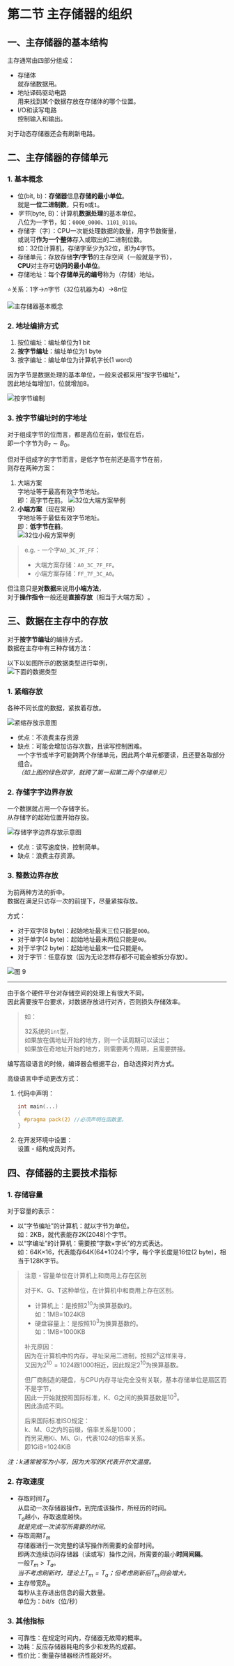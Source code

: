 # 第二节 主存储器的组织

## 一、主存储器的基本结构

主存通常由四部分组成：

* 存储体  
  就存储数据用。
* 地址译码驱动电路  
  用来找到某个数据存放在存储体的哪个位置。
* I/O和读写电路  
  控制输入和输出。

对于动态存储器还会有刷新电路。

## 二、主存储器的存储单元

### 1. 基本概念

* 位(bit, b)：**存储器**信息**存储的最小单位**。  
  就是**一位二进制数**，只有`0`或`1`。
* *字节*(byte, B)：计算机**数据处理**的基本单位。  
  八位为一字节，如：`0000_0000`、`1101_0110`。
* 存储字（字）：CPU一次能处理数据的数量，用字节数衡量，  
  或说可**作为一个整体**存入或取出的二进制位数。  
  如：32位计算机，存储字至少为32位，即为4字节。
* 存储单元：存放存储**字/字节**的主存空间（一般就是字节），  
  **CPU**对主存可**访问的最小单位**。
* 存储地址：每个**存储单元的编号**称为（存储）地址。​

⭐关系：$1$字→$n$字节（32位机器为$4$）→$8n$位

![主存储器基本概念](images/5.2-Storage-2--04-09_22-52-48.png)

### 2. 地址编排方式

1. 按位编址：编址单位为1 bit
2. **按字节编址**：编址单位为1 byte
3. 按字编址：编址单位为计算机字长(1 word)

因为字节是数据处理的基本单位，一般来说都采用“按字节编址”，  
因此地址每增加$1$，位就增加$8$。

![按字节编制](images/5.2-Storage-2--04-09_22-58-16.png)

### 3. 按字节编址时的字地址

对于组成字节的位而言，都是高位在前，低位在后，  
即一个字节为$B_7\sim B_0$。

但对于组成字的字节而言，是低字节在前还是高字节在前，  
则存在两种方案：

1. 大端方案  
   字地址等于最高有效字节地址。  
   即：高字节在前。
   ![32位大端方案举例](images/5.2-Storage-2--04-09_23-04-44.png)
2. **小端方案**（现在常用）  
   字地址等于最低有效字节地址。  
   即：**低字节在前**。  
   ![32位小段方案举例](images/5.2-Storage-2--04-09_23-05-51.png)

> e.g. - 一个字`A0_3C_7F_FF`：
>
> * 大端方案存储：`A0_3C_7F_FF`。
> * 小端方案存储：`FF_7F_3C_A0`。

但注意只是**对数据**来说用**小端方法**，  
对于**操作指令**一般还是**直接存放**（相当于大端方案）​。

## 三、数据在主存中的存放

对于**按字节编址**的编排方式，  
数据在主存中有三种存储方法：

以下以如图所示的数据类型进行举例，  
![下面的数据类型](images/5.2-Storage-2--04-09_23-07-30.png)

### 1. 紧缩存放

各种不同长度的数据，紧挨着存放。

![紧缩存放示意图](images/5.2-Storage-2--04-09_23-09-01.png)

* 优点：不浪费主存资源
* 缺点：可能会增加访存次数，且读写控制困难。  
  一个字节或半字可能跨两个存储单元，因此两个单元都要读，且还要各取部分组合。  
  *（如上图的绿色双字，就跨了第一和第二两个存储单元）*

### 2. 存储字字边界存放  

一个数据就占用一个存储字长。  
从存储字的起始位置开始存放。

![存储字字边界存放示意图](images/5.2-Storage-2--04-10_00-18-21.png)  

* 优点：读写速度快，控制简单。
* 缺点：浪费主存资源。

### 3. 整数边界存放  

为前两种方法的折中。  
数据在满足只访存一次的前提下，尽量紧挨存放。  

方式：

* 对于双字(8 byte)：起始地址最末三位只能是`000`。
* 对于单字(4 byte)：起始地址最末两位只能是`00`。
* 对于半字(2 byte)：起始地址最末一位只能是`0`。
* 对于字节：任意存放（因为无论怎样存都不可能会被拆分存放）。

![图 9](images/5.2-Storage-2--04-10_00-57-34.jpg)

---

由于各个硬件平台对存储空间的处理上有很大不同，  
因此需要按平台要求，对数据存放进行对齐，否则损失存储效率。
> 如：
>
> 32系统的`int`型，  
> 如果放在偶地址开始的地方，则一个读周期可以读出；  
> 如果放在奇地址开始的地方，则需要两个周期，且需要拼接。

编写高级语言的时候，编译器会根据平台，自动选择对齐方式。

高级语言中手动更改方式：

1. 代码中声明：  

   ```c++
   int main(...)
   {
     #pragma pack(2) //必须声明在函数里。
   }
   ```

2. 在开发环境中设置：  
   设置 - 结构成员对齐。

## 四、存储器的主要技术指标

### 1. 存储容量

对于容量的表示：

* 以“字节编址”的计算机：就以字节为单位。  
  如：2KB，就代表能存2K(2048)个字节。
* 以“字编址”的计算机：需要按“字数×字长”的方式表达。  
  如：64K×16，代表能存64K(64*1024)个字，每个字长度是16位(2 byte)，相当于128K字节。

> 注意 - 容量单位在计算机上和商用上存在区别
>
> 对于K、G、T这种单位，在计算机中和商用上存在区别。
>
> * 计算机上：是按照$2^{10}$为换算基数的。  
>   如：$1$MB=$1024$KB
> * 硬盘容量上：是按照$10^3$为换算基数的。  
>   如：$1$MB=$1000$KB
>
> 补充原因：  
> 因为在计算机中的内存，寻址采用二进制，按照$2^k$这样来寻，  
> 又因为$2^{10}=1024$跟$1000$相近，因此规定$2^{10}$为换算基数。
>
> 但厂商制造的硬盘，与CPU内存寻址完全没有关联，基本存储单位是扇区而不是字节，  
> 因此一开始就按照国际标准，K、G之间的换算基数是$10^3$。  
> 因此造成不同。
>
> 后来国际标准ISO规定：  
> k、M、G之内的前缀，倍率关系是$1000$；  
> 而另采用Ki、Mi、Gi，代表$1024$的倍率关系。  
> 即$1$GiB=$1024$KiB

*注：k通常被写为小写，因为大写的K代表开尔文温度。*

### 2. 存取速度

* 存取时间$T_a$  
  从启动一次存储器操作，到完成该操作，所经历的时间。  
  $T_a$越小，存取速度越快。  
  *就是完成一次读写所需要的时间。*
* 存取周期$T_m$  
  存储器进行一次完整的读写操作所需要的全部时间。  
  即两次连续访问存储器（读或写）操作之间，所需要的最小**时间间隔**。  
  一般$T_m>T_a$。  
  *当不考虑刷新时，理论上$T_m=T_a$；但考虑刷新后$T_m$则会增大。*
* 主存带宽$B_m$  
  每秒从主存进出信息的最大数量。  
  单位为：$bit/s$（位/秒）

### 3. 其他指标

* 可靠性：在规定时间内，存储器无故障的概率。
* 功耗：反应存储器耗电的多少和发热的成都。
* 性价比：衡量存储器经济性能好坏。

